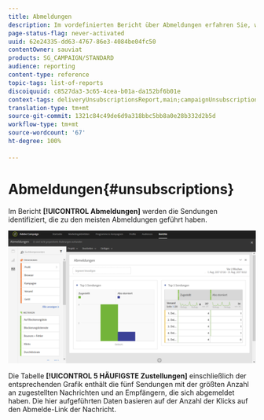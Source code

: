 ```yaml
---
title: Abmeldungen
description: Im vordefinierten Bericht über Abmeldungen erfahren Sie, wie oft sich Kunden von Ihren Sendungen abgemeldet haben.
page-status-flag: never-activated
uuid: 62e24335-dd63-4767-86e3-4084be04fc50
contentOwner: sauviat
products: SG_CAMPAIGN/STANDARD
audience: reporting
content-type: reference
topic-tags: list-of-reports
discoiquuid: c8527da3-3c65-4cea-b01a-da152bf6b01e
context-tags: deliveryUnsubscriptionsReport,main;campaignUnsubscriptionsReport,main;programUnsubscriptionsReport,main
translation-type: tm+mt
source-git-commit: 1321c84c49de6d9a318bbc5bb8a0e28b332d2b5d
workflow-type: tm+mt
source-wordcount: '67'
ht-degree: 100%

---
```



# Abmeldungen{#unsubscriptions}

Im Bericht **[!UICONTROL Abmeldungen]** werden die Sendungen identifiziert, die zu den meisten Abmeldungen geführt haben.

![](assets/delivery_reports_unsub.png)

Die Tabelle **[!UICONTROL 5 HÄUFIGSTE Zustellungen]** einschließlich der entsprechenden Grafik enthält die fünf Sendungen mit der größten Anzahl an zugestellten Nachrichten und an Empfängern, die sich abgemeldet haben. Die hier aufgeführten Daten basieren auf der Anzahl der Klicks auf den Abmelde-Link der Nachricht.
